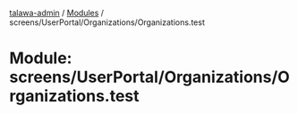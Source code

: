 [talawa-admin](../README.md) / [Modules](../modules.md) / screens/UserPortal/Organizations/Organizations.test

# Module: screens/UserPortal/Organizations/Organizations.test
